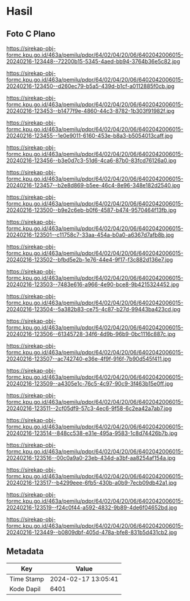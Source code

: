 # Hasil

## Foto C Plano

https://sirekap-obj-formc.kpu.go.id/463a/pemilu/pdpr/64/02/04/20/06/6402042006015-20240216-123448--72200b15-5345-4aed-bb94-3764b36e5c82.jpg

https://sirekap-obj-formc.kpu.go.id/463a/pemilu/pdpr/64/02/04/20/06/6402042006015-20240216-123450--d260ec79-b5a5-439d-b1cf-a0112885f0cb.jpg

https://sirekap-obj-formc.kpu.go.id/463a/pemilu/pdpr/64/02/04/20/06/6402042006015-20240216-123453--b1477f9e-4860-44c3-8782-1b303f91982f.jpg

https://sirekap-obj-formc.kpu.go.id/463a/pemilu/pdpr/64/02/04/20/06/6402042006015-20240216-123455--1e0e9011-6160-453e-b8a3-b5054013caff.jpg

https://sirekap-obj-formc.kpu.go.id/463a/pemilu/pdpr/64/02/04/20/06/6402042006015-20240216-123456--b3e0d7c3-51d6-4ca6-87b0-83fcd76126a0.jpg

https://sirekap-obj-formc.kpu.go.id/463a/pemilu/pdpr/64/02/04/20/06/6402042006015-20240216-123457--b2e8d869-b5ee-46c4-8e96-348e182d2540.jpg

https://sirekap-obj-formc.kpu.go.id/463a/pemilu/pdpr/64/02/04/20/06/6402042006015-20240216-123500--b9e2c6eb-b0f6-4587-b474-9570464f13fb.jpg

https://sirekap-obj-formc.kpu.go.id/463a/pemilu/pdpr/64/02/04/20/06/6402042006015-20240216-123501--c11758c7-33aa-454a-b0a0-a6367d7afb8b.jpg

https://sirekap-obj-formc.kpu.go.id/463a/pemilu/pdpr/64/02/04/20/06/6402042006015-20240216-123502--bfbd5e2b-1e76-44e4-9f17-f3c882d136e7.jpg

https://sirekap-obj-formc.kpu.go.id/463a/pemilu/pdpr/64/02/04/20/06/6402042006015-20240216-123503--7483e616-a966-4e90-bce8-9b4215324452.jpg

https://sirekap-obj-formc.kpu.go.id/463a/pemilu/pdpr/64/02/04/20/06/6402042006015-20240216-123504--5a382b83-ce75-4c87-b27d-99443ba423cd.jpg

https://sirekap-obj-formc.kpu.go.id/463a/pemilu/pdpr/64/02/04/20/06/6402042006015-20240216-123506--61345728-34f6-4d9b-96b9-0bc1116c887c.jpg

https://sirekap-obj-formc.kpu.go.id/463a/pemilu/pdpr/64/02/04/20/06/6402042006015-20240216-123507--ac742740-e36e-4f9f-916f-7b90d545f411.jpg

https://sirekap-obj-formc.kpu.go.id/463a/pemilu/pdpr/64/02/04/20/06/6402042006015-20240216-123509--a4305e1c-76c5-4c97-90c9-3f463b15e0ff.jpg

https://sirekap-obj-formc.kpu.go.id/463a/pemilu/pdpr/64/02/04/20/06/6402042006015-20240216-123511--2cf05df9-57c3-4ec6-9f58-6c2ea42a7ab7.jpg

https://sirekap-obj-formc.kpu.go.id/463a/pemilu/pdpr/64/02/04/20/06/6402042006015-20240216-123514--848cc538-e31e-495a-9583-1c8d74426b7b.jpg

https://sirekap-obj-formc.kpu.go.id/463a/pemilu/pdpr/64/02/04/20/06/6402042006015-20240216-123516--00c0a9a0-23eb-434d-a3bf-aa8254af154a.jpg

https://sirekap-obj-formc.kpu.go.id/463a/pemilu/pdpr/64/02/04/20/06/6402042006015-20240216-123517--b4299eee-6fb5-430b-a0b9-7ecb09db42a1.jpg

https://sirekap-obj-formc.kpu.go.id/463a/pemilu/pdpr/64/02/04/20/06/6402042006015-20240216-123519--f24c0f44-a592-4832-9b89-4de6f04652bd.jpg

https://sirekap-obj-formc.kpu.go.id/463a/pemilu/pdpr/64/02/04/20/06/6402042006015-20240216-123449--b0809dbf-405d-478a-bfe8-831b5d431cb2.jpg


## Metadata

| Key        | Value               |
| ---------- | ------------------- |
| Time Stamp | 2024-02-17 13:05:41 |
| Kode Dapil | 6401                |




